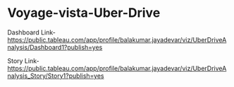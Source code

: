 # Voyage-vista-Uber-Drive


Dashboard Link-https://public.tableau.com/app/profile/balakumar.jayadevar/viz/UberDriveAnalysis/Dashboard1?publish=yes

Story Link-https://public.tableau.com/app/profile/balakumar.jayadevar/viz/UberDriveAnalysis_Story/Story1?publish=yes
